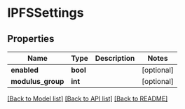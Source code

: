 # IPFSSettings

## Properties
Name | Type | Description | Notes
------------ | ------------- | ------------- | -------------
**enabled** | **bool** |  | [optional] 
**modulus_group** | **int** |  | [optional] 

[[Back to Model list]](../README.md#documentation-for-models) [[Back to API list]](../README.md#documentation-for-api-endpoints) [[Back to README]](../README.md)


